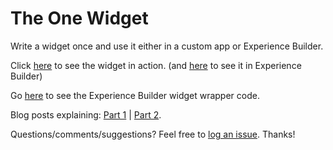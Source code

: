 # The One Widget

Write a widget once and use it either in a custom app or Experience Builder.

Click [here](https://gavinr.github.io/the-one-widget/) to see the widget in action. (and [here](https://gavinr.github.io/the-one-widget-experience-builder/) to see it in Experience Builder)

Go [here](https://github.com/gavinr/the-one-widget-experience-builder) to see the Experience Builder widget wrapper code.

Blog posts explaining: [Part 1](https://community.esri.com/people/GRehkemper-esristaff/blog/2020/05/27/the-one-widget-part-1) | [Part 2](https://community.esri.com/people/GRehkemper-esristaff/blog/2020/07/01/the-one-widget-part-2). 

Questions/comments/suggestions? Feel free to [log an issue](https://github.com/gavinr/the-one-widget/issues). Thanks!
